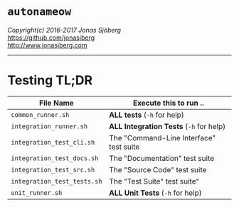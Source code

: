 `autonameow`
============
*Copyright(c) 2016-2017 Jonas Sjöberg*  
<https://github.com/jonasjberg>  
<http://www.jonasjberg.com>  

--------------------------------------------------------------------------------


Testing TL;DR
=============

| File Name                   | Execute this to run ..                    |
| --------------------------- | ----------------------------------------- |
| `common_runner.sh`          | __ALL tests__ (`-h` for help)             |
| `integration_runner.sh`     | __ALL Integration Tests__ (`-h` for help) |
| `integration_test_cli.sh`   | The "Command-Line Interface" test suite   |
| `integration_test_docs.sh`  | The "Documentation" test suite            |
| `integration_test_src.sh`   | The "Source Code" test suite              |
| `integration_test_tests.sh` | The "Test Suite" test suite"              |
| `unit_runner.sh`            | __ALL Unit Tests__ (`-h` for help)        |

